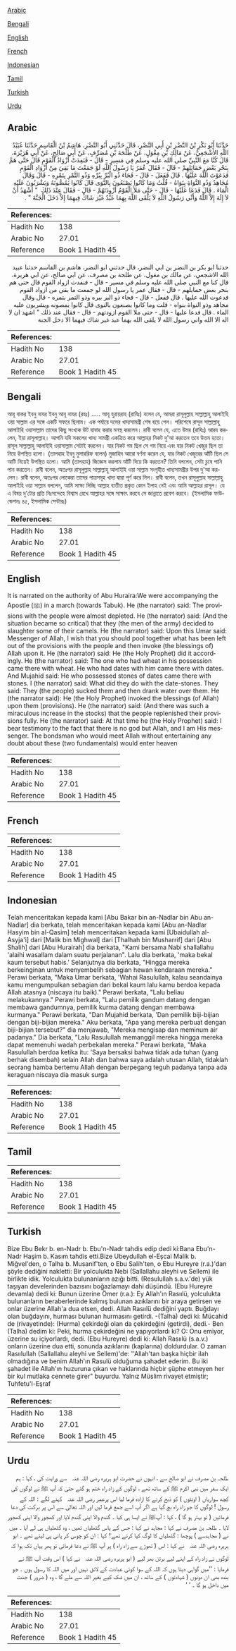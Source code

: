 [Arabic](#arabic)

[Bengali](#bengali)

[English](#english)

[French](#french)

[Indonesian](#indonesian)

[Tamil](#tamil)

[Turkish](#turkish)

[Urdu](#urdu)

## Arabic


<div dir="rtl" lang="ar" style={{fontSize:'larger',backgroundColor:'#f8f9fa',padding:20}}>
حَدَّثَنَا أَبُو بَكْرِ بْنُ النَّضْرِ بْنِ أَبِي النَّضْرِ، قَالَ حَدَّثَنِي أَبُو النَّضْرِ، هَاشِمُ بْنُ الْقَاسِمِ حَدَّثَنَا عُبَيْدُ اللَّهِ الأَشْجَعِيُّ، عَنْ مَالِكِ بْنِ مِغْوَلٍ، عَنْ طَلْحَةَ بْنِ مُصَرِّفٍ، عَنْ أَبِي صَالِحٍ، عَنْ أَبِي هُرَيْرَةَ، قَالَ كُنَّا مَعَ النَّبِيِّ صلى الله عليه وسلم فِي مَسِيرٍ - قَالَ - فَنَفِدَتْ أَزْوَادُ الْقَوْمِ قَالَ حَتَّى هَمَّ بِنَحْرِ بَعْضِ حَمَائِلِهِمْ - قَالَ - فَقَالَ عُمَرُ يَا رَسُولَ اللَّهِ لَوْ جَمَعْتَ مَا بَقِيَ مِنْ أَزْوَادِ الْقَوْمِ فَدَعَوْتَ اللَّهَ عَلَيْهَا ‏.‏ قَالَ فَفَعَلَ - قَالَ - فَجَاءَ ذُو الْبُرِّ بِبُرِّهِ وَذُو التَّمْرِ بِتَمْرِهِ - قَالَ وَقَالَ مُجَاهِدٌ وَذُو النَّوَاةِ بِنَوَاهُ - قُلْتُ وَمَا كَانُوا يَصْنَعُونَ بِالنَّوَى قَالَ كَانُوا يَمُصُّونَهُ وَيَشْرَبُونَ عَلَيْهِ الْمَاءَ ‏.‏ قَالَ فَدَعَا عَلَيْهَا - قَالَ - حَتَّى مَلأَ الْقَوْمُ أَزْوِدَتَهُمْ - قَالَ - فَقَالَ عِنْدَ ذَلِكَ ‏ "‏ أَشْهَدُ أَنْ لاَ إِلَهَ إِلاَّ اللَّهُ وَأَنِّي رَسُولُ اللَّهِ لاَ يَلْقَى اللَّهَ بِهِمَا عَبْدٌ غَيْرَ شَاكٍّ فِيهِمَا إِلاَّ دَخَلَ الْجَنَّةَ ‏"‏ ‏.‏
</div>
<div style={{backgroundColor:'#f8f9fa',padding:20, marginBottom: 10}}><table> <thead> <tr> <th>References:</th> <th></th> </tr> </thead> <tbody><tr><td>Hadith No</td><td>138</td></tr><tr><td>Arabic No</td><td>27.01</td></tr><tr><td>Reference</td><td>Book 1 Hadith 45</td></tr></tbody></table></div>


<div dir="rtl" lang="ar" style={{fontSize:'larger',backgroundColor:'#f8f9fa',padding:20}}>
حدثنا ابو بكر بن النضر بن ابي النضر، قال حدثني ابو النضر، هاشم بن القاسم حدثنا عبيد الله الاشجعي، عن مالك بن مغول، عن طلحة بن مصرف، عن ابي صالح، عن ابي هريرة، قال كنا مع النبي صلى الله عليه وسلم في مسير - قال - فنفدت ازواد القوم قال حتى هم بنحر بعض حمايلهم - قال - فقال عمر يا رسول الله لو جمعت ما بقي من ازواد القوم فدعوت الله عليها . قال ففعل - قال - فجاء ذو البر ببره وذو التمر بتمره - قال وقال مجاهد وذو النواة بنواه - قلت وما كانوا يصنعون بالنوى قال كانوا يمصونه ويشربون عليه الماء . قال فدعا عليها - قال - حتى ملا القوم ازودتهم - قال - فقال عند ذلك " اشهد ان لا اله الا الله واني رسول الله لا يلقى الله بهما عبد غير شاك فيهما الا دخل الجنة
</div>
<div style={{backgroundColor:'#f8f9fa',padding:20, marginBottom: 10}}><table> <thead> <tr> <th>References:</th> <th></th> </tr> </thead> <tbody><tr><td>Hadith No</td><td>138</td></tr><tr><td>Arabic No</td><td>27.01</td></tr><tr><td>Reference</td><td>Book 1 Hadith 45</td></tr></tbody></table></div>

## Bengali


<div dir="ltr" lang="bn" style={{fontSize:'larger',backgroundColor:'#f8f9fa',padding:20}}>
আবূ বাকর ইবনু নাযর ইবনু আবূ নাযর (রহঃ) ..... আবূ হুরায়রাহ (রাযিঃ) বলেন যে, আমরা রাসূলুল্লাহ সাল্লাল্লাহু আলাইহি ওয়া সাল্লাম এর সঙ্গে একটি সফরে ছিলাম। এক পর্যায়ে দলের খাদ্যসামগ্ৰী শেষ হয়ে গেল। পরিশেষে রাসূল সাল্লাল্লাহু আলাইহি ওয়াসাল্লাম তাদের কিছু সংখ্যক উট যাবাহ করার মনস্থ করলেন। রাবী বলেন যে, এতে উমর (রাযিঃ) আরয করলেন, ইয়া রাসূলাল্লাহ। আপনি যদি সকলের খাদ্য সামগ্রী একত্রিত করে আল্লাহর নিকট দু'আ করতেন তবে উত্তম হতো। রাসূল সাল্লাল্লাহু আলাইহি ওয়াসাল্লাম সেটাই করলেন। যার নিকট গম ছিল সে গম নিয়ে এবং যার নিকট খেজুর ছিল তা নিয়ে উপস্থিত হলো। (তালহাহ ইবনু মুসাররিফ বলেন) মুজাহিদ আরো বর্ণনা করেন যে, যার নিকট খেজুরের আঁটি ছিল সে আটি নিয়েই উপস্থিত হলো। আমি (তালহাহ) জিজ্ঞেস করলাম আঁটি দিয়ে কি করতেন? তিনি বললেন, সেটা চুষে পানি পান করতেন। রাবী বলেন, অতঃপর রাসূলুল্লাহ সাল্লাল্লাহু আলাইহি ওয়া সাল্লাম সংগৃহীত খাদ্যসামগ্রীর উপর দু'আ করলেন। রাবী বলেন, অতঃপর লোকেরা তাদের পাত্রসমূহ খাদ্য দ্বারা পূর্ণ করে নিল। রাবী বলেন, তখন রাসূলুল্লাহ সাল্লাল্লাহু আলাইহি ওয়া সাল্লাম বললেন, আমি সাক্ষ্য দিচ্ছি আল্লাহ ব্যতীত প্রকৃত কোন ইলাহ নেই এবং আমি আল্লাহর রাসূল। যে এ বিষয় দু’টোর প্রতি নিঃসন্দেহে বিশ্বাস রেখে আল্লাহর সঙ্গে সাক্ষাৎ করবে সে জান্নাতে প্রবেশ করবে। (ইসলামিক ফাউন্ডেশনঃ ৪৫, ইসলামিক সেন্টারঃ)
</div>
<div style={{backgroundColor:'#f8f9fa',padding:20, marginBottom: 10}}><table> <thead> <tr> <th>References:</th> <th></th> </tr> </thead> <tbody><tr><td>Hadith No</td><td>138</td></tr><tr><td>Arabic No</td><td>27.01</td></tr><tr><td>Reference</td><td>Book 1 Hadith 45</td></tr></tbody></table></div>

## English


<div dir="ltr" lang="en" style={{fontSize:'larger',backgroundColor:'#f8f9fa',padding:20}}>
It is narrated on the authority of Abu Huraira:We were accompanying the Apostle (ﷺ) in a march (towards Tabuk). He (the narrator) said: The provisions with the people were almost depleted. He (the narrator) said: (And the situation became so critical) that they (the men of the army) decided to slaughter some of their camels. He (the narrator) said: Upon this Umar said: Messenger of Allah, I wish that you should pool together what has been left out of the provisions with the people and then invoke (the blessings of) Allah upon it. He (the narrator) said: He (the Holy Prophet) did it accordingly. He (the narrator) said: The one who had wheat in his possession came there with wheat. He who had dates with him came there with dates. And Mujahid said: He who possessed stones of dates came there with stones. I (the narrator) said: What did they do with the date-stones. They said: They (the people) sucked them and then drank water over them. He (the narrator said): He (the Holy Prophet) invoked the blessings (of Allah) upon them (provisions). He (the narrator) said: (And there was such a miraculous increase in the stocks) that the people replenished their provisions fully. He (the narrator) said: At that time he (the Holy Prophet) said: I bear testimony to the fact that there is no god but Allah, and I am His messenger. The bondsman who would meet Allah without entertaining any doubt about these (two fundamentals) would enter heaven
</div>
<div style={{backgroundColor:'#f8f9fa',padding:20, marginBottom: 10}}><table> <thead> <tr> <th>References:</th> <th></th> </tr> </thead> <tbody><tr><td>Hadith No</td><td>138</td></tr><tr><td>Arabic No</td><td>27.01</td></tr><tr><td>Reference</td><td>Book 1 Hadith 45</td></tr></tbody></table></div>

## French


<div dir="ltr" lang="fr" style={{fontSize:'larger',backgroundColor:'#f8f9fa',padding:20}}>

</div>
<div style={{backgroundColor:'#f8f9fa',padding:20, marginBottom: 10}}><table> <thead> <tr> <th>References:</th> <th></th> </tr> </thead> <tbody><tr><td>Hadith No</td><td>138</td></tr><tr><td>Arabic No</td><td>27.01</td></tr><tr><td>Reference</td><td>Book 1 Hadith 45</td></tr></tbody></table></div>

## Indonesian


<div dir="ltr" lang="id" style={{fontSize:'larger',backgroundColor:'#f8f9fa',padding:20}}>
Telah menceritakan kepada kami [Abu Bakar bin an-Nadlar bin Abu an-Nadlar] dia berkata, telah menceritakan kepada kami [Abu an-Nadlar Hasyim bin al-Qasim] telah menceritakan kepada kami [Ubaidullah al-Asyja'i] dari [Malik bin Mighwal] dari [Thalhah bin Musharrif] dari [Abu Shalih] dari [Abu Hurairah] dia berkata, "Kami bersama Nabi shallallahu 'alaihi wasallam dalam suatu perjalanan". Lalu dia berkata, 'maka bekal kaum tersebut habis.' Selanjutnya dia berkata, "Hingga mereka berkeinginan untuk menyembelih sebagian hewan kendaraan mereka." Perawi berkata, "Maka Umar berkata, 'Wahai Rasulullah, kalau seandainya kamu mengumpulkan sebagian dari bekal kaum lalu kamu berdoa kepada Allah atasnya (niscaya itu baik)." Perawi berkata, "Lalu beliau melakukannya." Perawi berkata, "Lalu pemilik gandum datang dengan membawa gandumnya, pemilik kurma datang dengan membawa kurmanya." Perawi berkata, "Dan Mujahid berkata, 'Dan pemilik biji-bijian dengan biji-bijian mereka." Aku berkata, "Apa yang mereka perbuat dengan biji-bijian tersebut?" dia menjawab, "Mereka mengisap dan meminum air padanya." Dia berkata, "Lalu Rasulullah memanggil mereka hingga mereka dapat memenuhi wadah perbekalan mereka." Perawi berkata, "Maka Rasulullah berdoa ketika itu: 'Saya bersaksi bahwa tidak ada tuhan (yang berhak disembah) selain Allah dan bahwa saya adalah utusan Allah, tidaklah seorang hamba bertemu Allah dengan berpegang teguh padanya tanpa ada keraguan niscaya dia masuk surga
</div>
<div style={{backgroundColor:'#f8f9fa',padding:20, marginBottom: 10}}><table> <thead> <tr> <th>References:</th> <th></th> </tr> </thead> <tbody><tr><td>Hadith No</td><td>138</td></tr><tr><td>Arabic No</td><td>27.01</td></tr><tr><td>Reference</td><td>Book 1 Hadith 45</td></tr></tbody></table></div>

## Tamil


<div dir="ltr" lang="ta" style={{fontSize:'larger',backgroundColor:'#f8f9fa',padding:20}}>

</div>
<div style={{backgroundColor:'#f8f9fa',padding:20, marginBottom: 10}}><table> <thead> <tr> <th>References:</th> <th></th> </tr> </thead> <tbody><tr><td>Hadith No</td><td>138</td></tr><tr><td>Arabic No</td><td>27.01</td></tr><tr><td>Reference</td><td>Book 1 Hadith 45</td></tr></tbody></table></div>

## Turkish


<div dir="ltr" lang="tr" style={{fontSize:'larger',backgroundColor:'#f8f9fa',padding:20}}>
Bize Ebu Bekr b. en-Nadr b. Ebu'n-Nadr tahdis edip dedi ki:Bana Ebu'n-Nadr Haşim b. Kasım tahdis etti.Bize Ubeydullah el-Eşcai Malik b. Miğvel'den, o Talha b. Musanif'ten, o Ebu Salih'ten, o Ebu Hureyre (r.a.)'dan şöyle dediğini nakletti: Bir yolculukta Nebi (Sallallahu aleyhi ve Sellem) ile birlikte idik. Yolculukta bulunanların azığı bitti. (Resulullah s.a.v.'de) yük taşıyan develerinden bazısını boğazlamayı dahi düşündü. (Ebu Hureyre devamla) dedi ki: Bunun üzerine Ömer (r.a.): Ey Allah'ın Rasıılü, yolculukta bulunanların beraberlerinde kalmış bulunan azıklarını bir araya getirsen ve onlar üzerine Allah'a dua etsen, dedi. Allah Rasıılü dediğini yaptı. Buğdayı olan buğdayını, hurması bulunan hurmasını getirdi. -(Talha) dedi ki: Mücahid de (rivayetinde): (Hurma) çekirdeği olan da çekirdeğini (getirdi), dedi.- Ben (Talha) dedim ki: Peki, hurma çekirdeğini ne yapıyorlardı ki? O: Onu emiyor, üzerine su içiyorlardı, dedi. (Ebu Hureyre) dedi ki: Allah Rasıılü (s.a.v.) onların üzerine dua etti, sonunda azıklarını (kaplarına) doldurdular. O zaman Rasıılullah (Sallallahu aleyhi ve Sellem)'de: ''Allah'tan başka hiçbir ilah olmadığına ve benim Allah'ın Rasulü olduğuma şahadet ederim. Bu iki şahadet ile Allah'ın huzuruna çıkan ve haklarında hiçbir şüphe etmeyen her bir kul mutlaka cennete girer" buyurdu. Yalnız Müslim rivayet etmiştir; Tuhfetu'l-Eşraf
</div>
<div style={{backgroundColor:'#f8f9fa',padding:20, marginBottom: 10}}><table> <thead> <tr> <th>References:</th> <th></th> </tr> </thead> <tbody><tr><td>Hadith No</td><td>138</td></tr><tr><td>Arabic No</td><td>27.01</td></tr><tr><td>Reference</td><td>Book 1 Hadith 45</td></tr></tbody></table></div>

## Urdu


<div dir="rtl" lang="ur" style={{fontSize:'larger',backgroundColor:'#f8f9fa',padding:20}}>
طلحہ بن مصرف نے ابو صالح سے ، انہوں نے حضرت ابو ہریرہ ‌رضی ‌اللہ ‌عنہ ‌ ‌ سے ورایت کی ، کہا : ہم ایک سفر میں نبی اکرم ﷺ کے ساتھ تھے ، لوگوں کے زاد راہ ختم ہو گئے حتیٰ کہ آپ ﷺ نے لوگوں کی کچھ سواریاں ( اونٹوں ) کو ذبح کرنے کا ارادہ فرما لیا اس پرعمر ‌رضی ‌اللہ ‌عنہ ‌ ‌ کہنے لگے : اللہ کے رسول ! لوگوں کا جو زاد راہ بچ گیا ہے اگر آپ اسے جمع فرما لیں اور اللہ تعالیٰ سے اس پر برکت کی دعا فرمائیں ( تو بہتر ہو گا ) ، کہا : آپﷺ نے ایسا ہی کیا ۔ گندم والا اپنی گندم لایا اور کھجور والا اپنی کھجور لایا ۔ طلحہ بن مصرف نے کہا : مجاہد نے کہا : جس کے پاس گٹھلیاں تھیں ، وہ گٹھلیاں ہی لے آیا ۔ میں نے ( مجاہدسے ) پوچھا : گٹھلیاں کا لوگ کیا کرتے تھے؟ کہا : ان کو چوس کر پانی پی لیتے تھے ۔ ابو ہریرہ ‌رضی ‌اللہ ‌عنہ ‌ ‌ نے کہا : اس ( تھوڑے سے زاد راہ ) پر آپ ﷺ نے دعا فرمائی تو پھر یہاں تک ہوا کہ لوگوں نے زاد راہ کے اپنے لیے برتن بھر لیے ( ابو ہریرہ ‌رضی ‌اللہ ‌عنہ ‌ ‌ نے کہا ) اس وقت آپ ﷺ نے فرمایا : ’’میں گواہی دیتا ہوں کہ اللہ کے سوا کوئی عبادت کے لائق نہیں اور میں اللہ کا رسول ہوں ۔ جو بندہ بھی ان دونوں ( شہادتوں ) کے ساتھ ، ان میں شک کیے بغیر اللہ سے ملے گا ، وہ ( ضرور ) جنت میں داخل ہو گا ۔ ‘ ‘
</div>
<div style={{backgroundColor:'#f8f9fa',padding:20, marginBottom: 10}}><table> <thead> <tr> <th>References:</th> <th></th> </tr> </thead> <tbody><tr><td>Hadith No</td><td>138</td></tr><tr><td>Arabic No</td><td>27.01</td></tr><tr><td>Reference</td><td>Book 1 Hadith 45</td></tr></tbody></table></div>